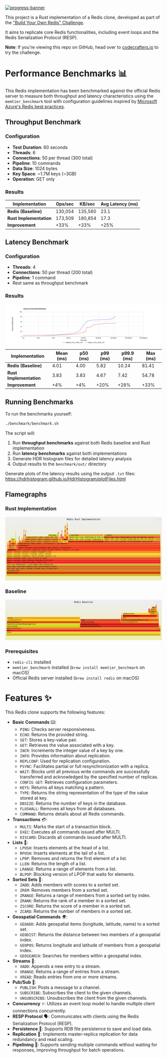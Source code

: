[![progress-banner](https://backend.codecrafters.io/progress/redis/5c1a4d4c-40a0-4434-9ff4-610a670222bf)](https://app.codecrafters.io/users/codecrafters-bot?r=2qF)

This project is a Rust implementation of a Redis clone, developed as part of the ["Build Your Own Redis" Challenge](https://codecrafters.io/challenges/redis).

It aims to replicate core Redis functionalities, including event loops and the Redis Serialization Protocol (RESP).

**Note**: If you're viewing this repo on GitHub, head over to
[codecrafters.io](https://codecrafters.io) to try the challenge.

# Performance Benchmarks 📊

This Redis implementation has been benchmarked against the official Redis server to measure both throughput and latency characteristics using the `memtier_benchmark` tool with configuration guidelines inspired by [Microsoft Azure's Redis best practices](https://learn.microsoft.com/en-us/azure/redis/best-practices-performance).

## Throughput Benchmark

### Configuration

- **Test Duration**: 60 seconds
- **Threads**: 6
- **Connections**: 50 per thread (300 total)
- **Pipeline**: 10 commands
- **Data Size**: 1024 bytes
- **Key Space**: ~1.7M keys (~3GB)
- **Operation**: GET only

### Results

| Implementation          | Ops/sec | KB/sec  | Avg Latency (ms) |
| ----------------------- | ------- | ------- | ---------------- |
| **Redis (Baseline)**    | 130,054 | 135,560 | 23.1             |
| **Rust Implementation** | 173,509 | 180,854 | 17.3             |
| **Improvement**         | +33%    | +33%    | +25%             |

## Latency Benchmark

### Configuration

- **Threads**: 4
- **Connections**: 50 per thread (200 total)
- **Pipeline**: 1 command
- Rest same as throughput benchmark

### Results

![Latency by Percentile Distribution](benchmark/latency_distribution.png)

| Implementation          | Mean (ms) | p50 (ms) | p99 (ms) | p99.9 (ms) | Max (ms) |
| ----------------------- | --------- | -------- | -------- | ---------- | -------- |
| **Redis (Baseline)**    | 4.01      | 4.00     | 5.82     | 10.24      | 81.41    |
| **Rust Implementation** | 3.83      | 3.83     | 4.67     | 7.42       | 54.78    |
| **Improvement**         | +4%       | +4%      | +20%     | +28%       | +33%     |

## Running Benchmarks

To run the benchmarks yourself:

```bash
./benchmark/benchmark.sh
```

The script will:
1. Run **throughput benchmarks** against both Redis baseline and Rust implementation
2. Run **latency benchmarks** against both implementations
3. Generate HDR histogram files for detailed latency analysis
4. Output results to the `benchmark/out/` directory

Generate plots of the latency results using the output `.txt` files: https://hdrhistogram.github.io/HdrHistogram/plotFiles.html

## Flamegraphs

### Rust Implementation
![Rust Implementation Flamegraph](benchmark/flamegraph-rs.svg)

### Baseline
![Baseline Flamegraph](benchmark/flamegraph-redis-server.svg)

### Prerequisites

- `redis-cli` installed
- `memtier_benchmark` installed (`brew install memtier_benchmark` on macOS)
- Official Redis server installed (`brew install redis` on macOS)

# Features ✨

This Redis clone supports the following features:
-   **Basic Commands** ⌨️:
    -   `PING`: Checks server responsiveness.
    -   `ECHO`: Returns the provided string.
    -   `SET`: Stores a key-value pair.
    -   `GET`: Retrieves the value associated with a key.
    -   `INCR`: Increments the integer value of a key by one.
    -   `INFO`: Provides information about replication.
    -   `REPLCONF`: Used for replication configuration.
    -   `PSYNC`: Facilitates partial or full resynchronization with a replica.
    -   `WAIT`: Blocks until all previous write commands are successfully transferred and acknowledged by the specified number of replicas.
    -   `CONFIG GET`: Retrieves configuration parameters.
    -   `KEYS`: Returns all keys matching a pattern.
    -   `TYPE`: Returns the string representation of the type of the value stored at key.
    -   `DBSIZE`: Returns the number of keys in the database.
    -   `FLUSHALL`: Removes all keys from all databases.
    -   `COMMAND`: Returns details about all Redis commands.
-   **Transactions** 💳:
    -   `MULTI`: Marks the start of a transaction block.
    -   `EXEC`: Executes all commands issued after MULTI.
    -   `DISCARD`: Discards all commands issued after MULTI.
-   **Lists** 📝:
    -   `LPUSH`: Inserts elements at the head of a list.
    -   `RPUSH`: Inserts elements at the tail of a list.
    -   `LPOP`: Removes and returns the first element of a list.
    -   `LLEN`: Returns the length of a list.
    -   `LRANGE`: Returns a range of elements from a list.
    -   `BLPOP`: Blocking version of LPOP that waits for elements.
-   **Sorted Sets** 🔢:
    -   `ZADD`: Adds members with scores to a sorted set.
    -   `ZREM`: Removes members from a sorted set.
    -   `ZRANGE`: Returns a range of members from a sorted set by index.
    -   `ZRANK`: Returns the rank of a member in a sorted set.
    -   `ZSCORE`: Returns the score of a member in a sorted set.
    -   `ZCARD`: Returns the number of members in a sorted set.
-   **Geospatial Commands** 🌍:
    -   `GEOADD`: Adds geospatial items (longitude, latitude, name) to a sorted set.
    -   `GEODIST`: Returns the distance between two members of a geospatial index.
    -   `GEOPOS`: Returns longitude and latitude of members from a geospatial index.
    -   `GEOSEARCH`: Searches for members within a geospatial index.
-   **Streams** 🌊:
    -   `XADD`: Appends a new entry to a stream.
    -   `XRANGE`: Returns a range of entries from a stream.
    -   `XREAD`: Reads entries from one or more streams.
-   **Pub/Sub** 📢:
    -   `PUBLISH`: Posts a message to a channel.
    -   `SUBSCRIBE`: Subscribes the client to the given channels.
    -   `UNSUBSCRIBE`: Unsubscribes the client from the given channels.
-   **Concurrency** ⚡: Utilizes an event loop model to handle multiple client connections concurrently.
-   **RESP Protocol** 🗣️: Communicates with clients using the Redis Serialization Protocol (RESP).
-   **Persistence** 💾: Supports RDB file persistence to save and load data.
-   **Replication** 🔄: Implements master-replica replication for data redundancy and read scaling.
-   **Pipelining** 🚀: Supports sending multiple commands without waiting for responses, improving throughput for batch operations.
